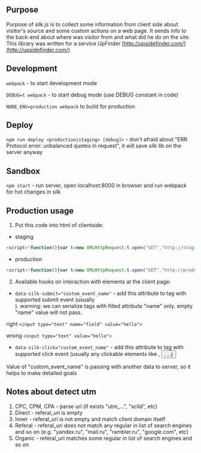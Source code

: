 ## Purpose

Purpose of silk.js is to collect some information from client side about visitor's source and some custom actions on a web page. It sends info to the back-end about where was visitor from and what did he do on the site. This library was written for a service UpFinder [http://upsidefinder.com/](http://upsidefinder.com/)

## Development

`webpack` - to start development mode

`DEBUG=t webpack` - to start debug mode (use DEBUG constant in code)

`NODE_ENV=production webpack` to build for production

## Deploy

`npm run deploy <production|staging> [debug]>` - don't afraid about "ERR Protocol error: unbalanced quotes in request", it will save silk lib on the server anyway

## Sandbox

`npm start` - run server, open localhost:8000 in browser and run webpack for hot changes in silk

## Production usage

1. Put this code into html of clientside:

- staging

```javascript
<script>!function(){var t=new XMLHttpRequest;t.open("GET","http://staging.up-finder.com/script",!0),t.onreadystatechange=function(){if(4==t.readyState){var e=t.responseText,n=document.createElement("script");n.type="text/javascript",n.text=e,document.body.appendChild(n)}},t.send()}();</script>
```

- production

```javascript
<script>!function(){var t=new XMLHttpRequest;t.open("GET","http://production.up-finder.com/script",!0),t.onreadystatechange=function(){if(4==t.readyState){var e=t.responseText,n=document.createElement("script");n.type="text/javascript",n.text=e,document.body.appendChild(n)}},t.send()}();</script>
```

2. Available hooks on interaction with elements at the client page:

- `data-silk-submit="custom_event_name"` - add this attribute to tag with supported submit event (usually <form>). warning: we can serialize tags with filled attribute "name" only. empty "name" value will not pass.

right
`<input type="text" name="field" value="hello">`

wrong
`<input type="text" value="hello">`

- `data-silk-click="custom_event_name"` - add this attribute to tag with supported click event (usually any clickable elements like <a>, <button>, ...)

Value of "custom_event_name" is passing with another data to server, so it helps to make detailed goals

## Notes about detect utm

1. CPC, CPM, CPA - parse url (if exists "utm_...", "xclid", etc)
2. Direct - referal_uri is empty
3. Inner - referal_uri is not empty and match client domain itself
4. Referal - referal_uri does not match any regular in list of search engines and so on (e.g. "yandex.ru", "mail.ru", "rambler.ru", "google.com", etc)
5. Organic - referal_uri matches some regular in list of search engines and so on
